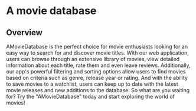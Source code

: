 # A movie database
## Overview
AMovieDatabase is the perfect choice for movie enthusiasts looking for an easy way to search for and discover movie titles. With our web application, users can browse through an extensive library of movies, view detailed information about each title, rate them and even leave reviews. Additionally, our app's powerful filtering and sorting options allow users to find movies based on criteria such as genre, release year or rating. And with the ability to save movies to a watchlist, users can keep up to date with the latest movie releases and new additions to the database. So what are you waiting for? Try the "AMovieDatabase" today and start exploring the world of movies!
